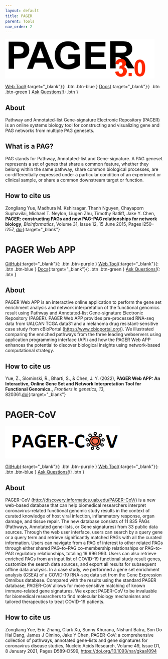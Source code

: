 ```yaml
---
layout: default
title: PAGER
parent: Tools
nav_order: 2
---
```


![Alt text](/assets/images/pager-logo.png?raw=true "PAGER")

[Web Tool](http://discovery.informatics.uab.edu/PAGER/){:target="_blank"}{: .btn .btn-blue }
[Docs](http://discovery.informatics.uab.edu/PAGER/index.php/pages/help){:target="_blank"}{: .btn .btn-green }
[Ask Questions!](https://uabdatascience.slack.com/archives/C03KRR4RDD5){: .btn }

## About

Pathway and Annotated-list Gene-signature Electronic Repository (PAGER) is an online systems biology tool for constructing and visualizing gene and PAG networks from multiple PAG genesets.

## What is a PAG?
PAG stands for Pathway, Annotated-list and Gene-signature. A PAG geneset represents a set of genes that share a common feature, whether they belong within the same pathway, share common biological processes, are co-differentially expressed under a particular condition of an experiment or clinical sample, or share a common downstream target or function.

## How to cite us

Zongliang Yue, Madhura M. Kshirsagar, Thanh Nguyen, Chayaporn Suphavilai, Michael T. Neylon, Liugen Zhu, Timothy Ratliff, Jake Y. Chen, **PAGER: constructing PAGs and new PAG–PAG relationships for network biology**, _Bioinformatics_, Volume 31, Issue 12, 15 June 2015, Pages i250–i257, <span class="fs-3">[doi](https://doi.org/10.1093/bioinformatics/btv265){:target="_blank"}</span>


# PAGER Web APP

[GitHub](https://github.com/aimed-uab/PAGER-Web-APP){:target="_blank"}{: .btn .btn-purple } 
[Web Tool](http://aimed-lab.shinyapps.io/PAGERwebapp/){:target="_blank"}{: .btn .btn-blue }
[Docs](https://aimed-lab.shinyapps.io/PAGERwebapp/){:target="_blank"}{: .btn .btn-green }
[Ask Questions!](https://uabdatascience.slack.com/archives/C03KRR4RDD5){: .btn }

## About

PAGER Web APP is an interactive online application to perform the gene set enrichment analysis and network interpretation of the functional genomics result using Pathway and Annotated-list Gene-signature Electronic Repository (PAGER). PAGER Web APP provides pre-processed RNA-seq data from UALCAN TCGA data31 and a melanoma drug resistant-sensitive case study from cBioPortal (https://www.cbioportal.org/). We illustrated comparing the enriched pathways from the three leading webservers using application programming interface (API) and how the PAGER Web APP enhances the potential to discover biological insights using network-based computational strategy.

## How to cite us

Yue, Z., Slominski, R., Bharti, S., & Chen, J. Y. (2022), **PAGER Web APP: An Interactive, Online Gene Set and Network Interpretation Tool for Functional Genomics.**, _Frontiers in genetics, 13_, 820361.<span class="fs-3">[doi](https://doi.org/10.3389/fgene.2022.820361){:target="_blank"}</span>


# PAGER-CoV
![Alt text](/assets/images/PAGER-CoV-image.png?raw=true "PAGER-CoV")

[GitHub](https://github.com/aimed-uab/PAGER-COV_RUN){:target="_blank"}{: .btn .btn-purple } 
[Web Tool](http://discovery.informatics.uab.edu/PAGER-COV/){:target="_blank"}{: .btn .btn-blue }
[Ask Questions!](https://uabdatascience.slack.com/archives/C03KRR4RDD5){: .btn }

## About

PAGER-CoV (http://discovery.informatics.uab.edu/PAGER-CoV/) is a new web-based database that can help biomedical researchers interpret coronavirus-related functional genomic study results in the context of curated knowledge of host viral infection, inflammatory response, organ damage, and tissue repair. The new database consists of 11 835 PAGs (Pathways, Annotated gene-lists, or Gene signatures) from 33 public data sources. Through the web user interface, users can search by a query gene or a query term and retrieve significantly matched PAGs with all the curated information. Users can navigate from a PAG of interest to other related PAGs through either shared PAG-to-PAG co-membership relationships or PAG-to-PAG regulatory relationships, totaling 19 996 993. Users can also retrieve enriched PAGs from an input list of COVID-19 functional study result genes, customize the search data sources, and export all results for subsequent offline data analysis. In a case study, we performed a gene set enrichment analysis (GSEA) of a COVID-19 RNA-seq data set from the Gene Expression Omnibus database. Compared with the results using the standard PAGER database, PAGER-CoV allows for more sensitive matching of known immune-related gene signatures. We expect PAGER-CoV to be invaluable for biomedical researchers to find molecular biology mechanisms and tailored therapeutics to treat COVID-19 patients.


## How to cite us
Zongliang Yue, Eric Zhang, Clark Xu, Sunny Khurana, Nishant Batra, Son Do Hai Dang, James J Cimino, Jake Y Chen, PAGER-CoV: a comprehensive collection of pathways, annotated gene-lists and gene signatures for coronavirus disease studies, Nucleic Acids Research, Volume 49, Issue D1, 8 January 2021, Pages D589–D599, https://doi.org/10.1093/nar/gkaa1094